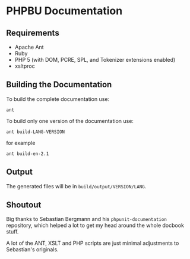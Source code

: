 # PHPBU Documentation

## Requirements

- Apache Ant
- Ruby
- PHP 5 (with DOM, PCRE, SPL, and Tokenizer extensions enabled)
- xsltproc

## Building the Documentation

To build the complete documentation use:

    ant

To build only one version of the documentation use:

    ant build-LANG-VERSION

for example

    ant build-en-2.1

## Output

The generated files will be in `build/output/VERSION/LANG`.

## Shoutout

Big thanks to Sebastian Bergmann and his `phpunit-documentation` repository,
which helped a lot to get my head around the whole docbook stuff.

A lot of the ANT, XSLT and PHP scripts are just minimal adjustments to Sebastian's originals.

